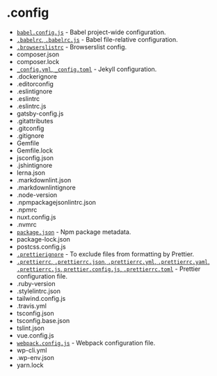 # .config

- [`babel.config.js`](https://babeljs.io/docs/en/7.5.0/config-files) - Babel project-wide configuration.
- [`.babelrc`, `.babelrc.js`](https://babeljs.io/docs/en/7.5.0/config-files) - Babel file-relative configuration.
- [`.browserslistrc`](https://github.com/browserslist/browserslist) - Browserslist config.
- composer.json
- composer.lock
- [`_config.yml`, `_config.toml`](https://jekyllrb.com/docs/configuration/) - Jekyll configuration.
- .dockerignore
- .editorconfig
- .eslintignore
- .eslintrc
- .eslintrc.js
- gatsby-config.js
- .gitattributes
- .gitconfig
- .gitignore
- Gemfile
- Gemfile.lock
- jsconfig.json
- .jshintignore
- lerna.json
- .markdownlint.json
- .markdownlintignore
- .node-version
- .npmpackagejsonlintrc.json
- .npmrc
- nuxt.config.js
- .nvmrc
- [`package.json`](https://docs.npmjs.com/files/package.json) - Npm package metadata.
- package-lock.json
- postcss.config.js
- [`.prettierignore`](https://prettier.io/docs/en/ignore.html) - To exclude files from formatting by Prettier.
- [`.prettierrc`, `.prettierrc.json`, `.prettierrc.yml`, `.prettierrc.yaml`, `.prettierrc.js`, `prettier.config.js`, `.prettierrc.toml`](https://prettier.io/docs/en/configuration.html) - Prettier configuration file.
- .ruby-version
- .stylelintrc.json
- tailwind.config.js
- .travis.yml
- tsconfig.json
- tsconfig.base.json
- tslint.json
- vue.config.js
- [`webpack.config.js`](https://webpack.js.org/configuration/) - Webpack configuration file.
- wp-cli.yml
- .wp-env.json
- yarn.lock

